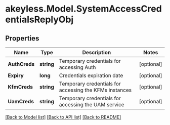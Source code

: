 # akeyless.Model.SystemAccessCredentialsReplyObj
## Properties

Name | Type | Description | Notes
------------ | ------------- | ------------- | -------------
**AuthCreds** | **string** | Temporary credentials for accessing Auth | [optional] 
**Expiry** | **long** | Credentials expiration date | [optional] 
**KfmCreds** | **string** | Temporary credentials for accessing the KFMs instances | [optional] 
**UamCreds** | **string** | Temporary credentials for accessing the UAM service | [optional] 

[[Back to Model list]](../README.md#documentation-for-models) [[Back to API list]](../README.md#documentation-for-api-endpoints) [[Back to README]](../README.md)

